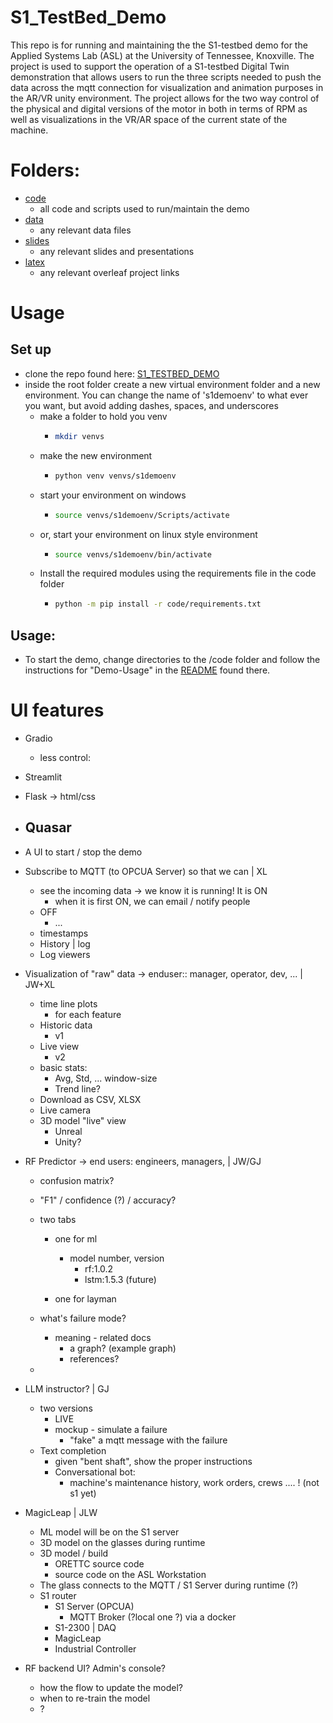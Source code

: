 # S1_TestBed_Demo
This repo is for running and maintaining the the S1-testbed demo for the Applied Systems Lab (ASL) at the University of Tennessee, Knoxville. The project is used to support the operation of a S1-testbed Digital Twin demonstration that allows users to run the three scripts needed to push the data across the mqtt connection for visualization and animation purposes in the AR/VR unity environment. The project allows for the two way control of the physical and digital versions of the motor in both in terms of RPM as well as visualizations in the VR/AR space of the current state of the machine.


# Folders:

* [code](./code)
  * all code and scripts used to run/maintain the demo
* [data](./data)
  * any relevant data files
* [slides](./slides)
  * any relevant slides and presentations
* [latex](./latex)
  * any relevant overleaf project links


# Usage

## Set up
* clone the repo found here: [S1_TESTBED_DEMO](https://github.com/gjones1911/S1_TestBed_Demo)
* inside the root folder create a new virtual environment folder and a new environment. You can change the name of 's1demoenv' to what ever you want, but avoid adding dashes, spaces, and underscores
  * make a folder to hold you venv
    * ```bash
      mkdir venvs
      ```
  * make the new environment
    * ```bash
      python venv venvs/s1demoenv
      ```
  * start your environment on windows
    * ```bash
      source venvs/s1demoenv/Scripts/activate
      ```
  * or, start your environment on linux style environment
    * ```bash
      source venvs/s1demoenv/bin/activate
      ```
  * Install the required modules using the requirements file in the code folder
    * ```bash
      python -m pip install -r code/requirements.txt
      ```

## Usage:
* To start the demo, change directories to the /code folder and follow the instructions for "Demo-Usage" in the [README](./code/README.md) found there. 

# UI features

- Gradio
  - less control: 
- Streamlit
- Flask -> html/css
- Quasar
  - 

- A UI to start / stop the demo

- Subscribe to MQTT (to OPCUA Server) so that we can | XL
  - see the incoming data -> we know it is running! It is ON
    - when it is first ON, we can email / notify people
  - OFF
    - ...
  - timestamps
  - History | log
  - Log viewers

- Visualization of "raw" data -> enduser:: manager, operator, dev, ... | JW+XL
  - time line plots
    - for each feature
  - Historic data
    - v1
  - Live view
    - v2
  - basic stats:
    - Avg, Std, ... window-size
    - Trend line?
  - Download as CSV, XLSX  
  - Live camera 
  - 3D model "live" view
    - Unreal
    - Unity?

- RF Predictor -> end users: engineers, managers,  | JW/GJ
  - confusion matrix?
  - "F1" / confidence (?) / accuracy?
  - two tabs
    - one for ml 
      - model number, version
        - rf:1.0.2
        - lstm:1.5.3 (future) 

    - one for layman

  - what's failure mode?
    - meaning - related docs
      - a graph? (example graph)
      - references? 
  - 

- LLM instructor? | GJ
  - two versions
    - LIVE
    - mockup - simulate a failure
      - "fake" a mqtt message with the failure
  - Text completion
    - given "bent shaft", show the proper instructions 
    - Conversational bot:
      - machine's maintenance history, work orders, crews ....  ! (not s1 yet)
      

- MagicLeap | JLW
  - ML model will be on the S1 server
  - 3D model on the glasses during runtime
  - 3D model / build 
    - ORETTC source code
    - source code on the ASL Workstation 
  - The glass connects to the MQTT / S1 Server during runtime  (?)
  - S1 router
    - S1 Server (OPCUA)
      - MQTT Broker (?local one ?) via a docker
    - S1-2300 | DAQ
    - MagicLeap
    - Industrial Controller



- RF backend UI? Admin's console?
  - how the flow to update the model?
  - when to re-train the model
  - ?

